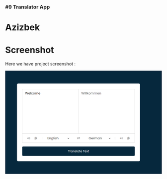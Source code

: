 ### #9 Translator App

# Azizbek

# Screenshot

Here we have project screenshot :

![screenshot](./Screenshot_3.png)
